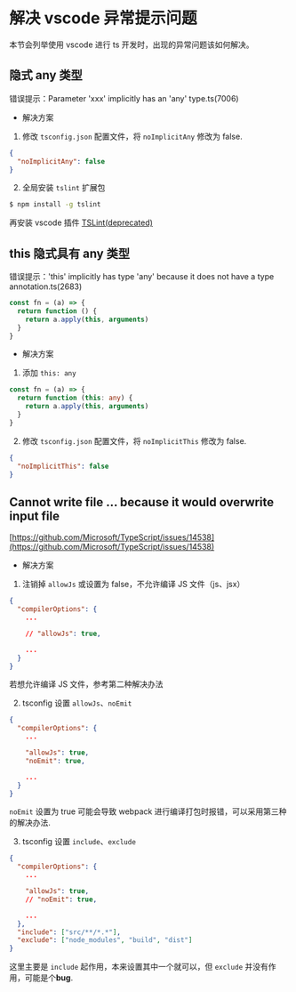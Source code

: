 # 解决 vscode 异常提示问题

本节会列举使用 vscode 进行 ts 开发时，出现的异常问题该如何解决。

## 隐式 any 类型

错误提示：Parameter 'xxx' implicitly has an 'any' type.ts(7006)

* 解决方案

1. 修改 `tsconfig.json` 配置文件，将 `noImplicitAny` 修改为 false.

```json
{
  "noImplicitAny": false
}
```

2. 全局安装 `tslint` 扩展包

```bash
$ npm install -g tslint
```

再安装 vscode 插件 [TSLint(deprecated)](https://marketplace.visualstudio.com/items?itemName=eg2.tslint)

## this 隐式具有 any 类型

错误提示：'this' implicitly has type 'any' because it does not have a type annotation.ts(2683)

```ts
const fn = (a) => {
  return function () {
    return a.apply(this, arguments)
  }
}
```

* 解决方案

1. 添加 `this: any`

```ts
const fn = (a) => {
  return function (this: any) {
    return a.apply(this, arguments)
  }
}
```

2. 修改 `tsconfig.json` 配置文件，将 `noImplicitThis` 修改为 false.

```json
{
  "noImplicitThis": false
}
```

## Cannot write file ... because it would overwrite input file

[https://github.com/Microsoft/TypeScript/issues/14538](https://github.com/Microsoft/TypeScript/issues/14538)

* 解决方案

1. 注销掉 `allowJs` 或设置为 false，不允许编译 JS 文件（js、jsx）

```json
{
  "compilerOptions": {
    ...

    // "allowJs": true,

    ...
  }
}
```

若想允许编译 JS 文件，参考第二种解决办法

2. tsconfig 设置 `allowJs`、`noEmit`

```json
{
  "compilerOptions": {
    ...

    "allowJs": true,
    "noEmit": true,

    ...
  }
}
```

`noEmit` 设置为 true 可能会导致 webpack 进行编译打包时报错，可以采用第三种的解决办法.

3. tsconfig 设置 `include`、`exclude`

```json
{
  "compilerOptions": {
    ...

    "allowJs": true,
    // "noEmit": true,

    ...
  },
  "include": ["src/**/*.*"],
  "exclude": ["node_modules", "build", "dist"]
}
```

这里主要是 `include` 起作用，本来设置其中一个就可以，但 `exclude` 并没有作用，可能是个**bug**.
